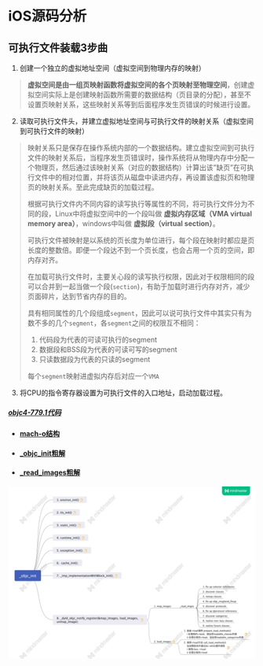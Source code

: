 
# iOS源码分析

## 可执行文件装载3步曲
1. 创建一个独立的虚拟地址空间（虚拟空间到物理内存的映射）
> **虚拟空间是由一组页映射函数将虚拟空间的各个页映射至物理空间**，创建虚拟空间实际上是创建映射函数所需要的数据结构（页目录的分配），甚至不设置页映射关系，这些映射关系等到后面程序发生页错误的时候进行设置。

2. 读取可执行文件头，并建立虚拟地址空间与可执行文件的映射关系（虚拟空间到可执行文件的映射）
> 映射关系只是保存在操作系统内部的一个数据结构。建立虚拟空间到可执行文件的映射关系后，当程序发生页错误时，操作系统将从物理内存中分配一个物理页，然后通过该映射关系（对应的数据结构）计算出该”缺页”在可执行文件中的相对位置，并将该页从磁盘中读进内存，再设置该虚拟页和物理页的映射关系。至此完成缺页的加载过程。
>
> 根据可执行文件内不同内容的读写执行等属性的不同，将可执行文件分为不同的段，Linux中将虚拟空间中的一个段叫做 **虚拟内存区域（VMA virtual memory area）**，windows中叫做 **虚拟段（virtual section）**。
>
> 可执行文件被映射是以系统的页长度为单位进行，每个段在映射时都应是页长度的整数倍。即便一个段达不到一个页长度，也会占用一个页的空间，即内存对齐。
>
> 在加载可执行文件时，主要关心段的读写执行权限，因此对于权限相同的段可以合并到一起当做一个段(`section`)，有助于加载时进行内存对齐，减少页面碎片，达到节省内存的目的。
>
> 具有相同属性的几个段组成`segment`，因此可以说可执行文件中其实只有为数不多的几个`segment`，各`segment`之间的权限互不相同：
> 1. 代码段为代表的可读可执行的segment
> 2. 数据段和BSS段为代表的可读可写的segment
> 3. 只读数据段为代表的只读的segment
>
> 每个`segment`映射进虚拟内存后对应一个`VMA`


3. 将CPU的指令寄存器设置为可执行文件的入口地址，启动加载过程。

##### [objc4-779.1代码](https://github.com/NSSONGMENG/objc4-779.1.git)

- #### [mach-o结构](https://github.com/NSSONGMENG/wiki/tree/master/mach-o.md)
- #### [_objc_init粗解](https://github.com/NSSONGMENG/wiki/tree/master/_objc_init.md)
- #### [_read_images粗解](https://github.com/NSSONGMENG/wiki/tree/master/read_images/_read_images.md)

![mach-o.jpg](https://github.com/NSSONGMENG/wiki/blob/master/images/_objc_init.jpg)
